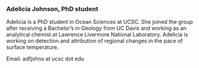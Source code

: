 ### Adelicia Johnson, PhD student

Adelicia is a PhD student in Ocean Sciences at UCSC. She joined the group after receiving a Bachelor’s in Geology from UC Davis and working as an analytical chemist at Lawrence Livermore National Laboratory. Adelicia is working on detection and attribution of regional changes in the pace of surface temperature.

Email: adfjohns at ucsc dot edu  
